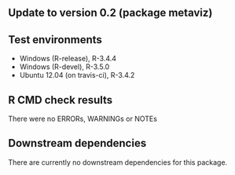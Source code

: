 Update to version 0.2 (package metaviz)
---------------------------------------

Test environments
-----------------

-   Windows (R-release), R-3.4.4
-   Windows (R-devel), R-3.5.0
-   Ubuntu 12.04 (on travis-ci), R-3.4.2

R CMD check results
-------------------

There were no ERRORs, WARNINGs or NOTEs

Downstream dependencies
-----------------------

There are currently no downstream dependencies for this package.
